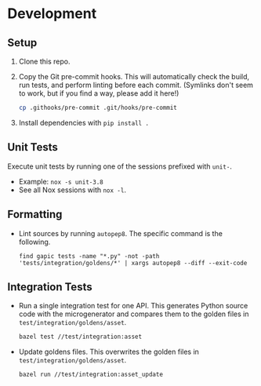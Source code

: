 # Development

## Setup

1.  Clone this repo.

2.  Copy the Git pre-commit hooks. This will automatically check the build, run
    tests, and perform linting before each commit. (Symlinks don't seem to work,
    but if you find a way, please add it here!)

    ```sh
    cp .githooks/pre-commit .git/hooks/pre-commit
    ```

3.  Install dependencies with `pip install .`

## Unit Tests

Execute unit tests by running one of the sessions prefixed with `unit-`.

-   Example: `nox -s unit-3.8`
-   See all Nox sessions with `nox -l`.

## Formatting

-   Lint sources by running `autopep8`. The specific command is the following.

    ```
    find gapic tests -name "*.py" -not -path 'tests/integration/goldens/*' | xargs autopep8 --diff --exit-code
    ```

## Integration Tests

-   Run a single integration test for one API. This generates Python source code
    with the microgenerator and compares them to the golden files in
    `test/integration/goldens/asset`.

    ```sh
    bazel test //test/integration:asset
    ```

-   Update goldens files. This overwrites the golden files in
    `test/integration/goldens/asset`.

    ```sh
    bazel run //test/integration:asset_update
    ```